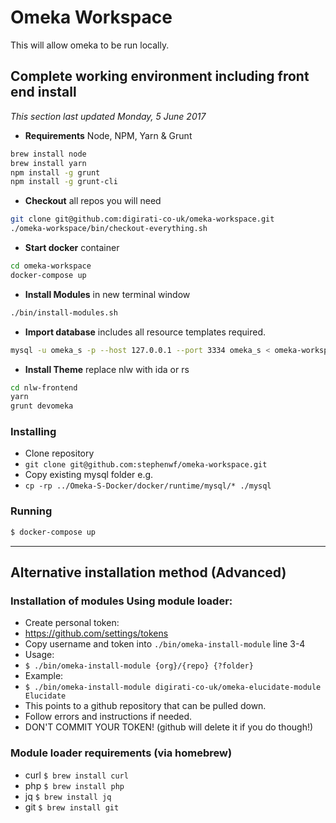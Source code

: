 # Omeka Workspace
This will allow omeka to be run locally.



## Complete working environment including front end install

*This section last updated Monday, 5 June 2017*

* **Requirements** Node, NPM, Yarn & Grunt

```sh
brew install node
brew install yarn
npm install -g grunt
npm install -g grunt-cli
```

* **Checkout** all repos you will need

```sh
git clone git@github.com:digirati-co-uk/omeka-workspace.git
./omeka-workspace/bin/checkout-everything.sh
```

* **Start docker** container

```sh
cd omeka-workspace
docker-compose up
```

* **Install Modules** in new terminal window 

```sh
./bin/install-modules.sh
```

* **Import database** includes all resource templates required.

```sh
mysql -u omeka_s -p --host 127.0.0.1 --port 3334 omeka_s < omeka-workspace/database/quickstart-database.sql
```

* **Install Theme** replace nlw with ida or rs

```sh
cd nlw-frontend
yarn
grunt devomeka
```



### Installing
- Clone repository
- `git clone git@github.com:stephenwf/omeka-workspace.git`
- Copy existing mysql folder e.g.
- `cp -rp ../Omeka-S-Docker/docker/runtime/mysql/* ./mysql`

### Running
```bash
$ docker-compose up
```

---


## Alternative installation method (Advanced)


### Installation of modules Using module loader:
- Create personal token:
- https://github.com/settings/tokens
- Copy username and token into `./bin/omeka-install-module` line 3-4
- Usage:
- `$ ./bin/omeka-install-module {org}/{repo} {?folder}`
- Example:
- `$ ./bin/omeka-install-module digirati-co-uk/omeka-elucidate-module Elucidate`
- This points to a github repository that can be pulled down.
- Follow errors and instructions if needed.
- DON'T COMMIT YOUR TOKEN! (github will delete it if you do though!)

### Module loader requirements (via homebrew)
- curl `$ brew install curl`
- php `$ brew install php`
- jq `$ brew install jq`
- git `$ brew install git`
